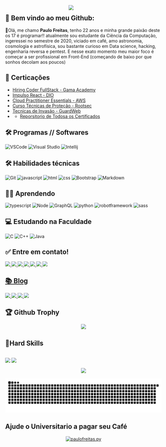 

<img align='right' src="https://paulofreitasdev.files.wordpress.com/2021/04/anyconv.com__img1.png" width="300">

## 🚀 Bem vindo ao meu Github:

👋Olá, me chamo **Paulo Freitas**, tenho 22 anos e minha grande paixão deste os 17 é programar!!
atualmente sou estudante da Ciência da Computação, ingeressei no semestre de 2020, viciado em café, amo astronomia, cosmologia e astrofísica, sou bastante curioso em Data science, hacking, engenharia reversa e pentest. E nesse exato momento meu maior foco é começar a ser profissional em Front-End (começando de baixo por que sonhos decolam aos poucos) 

## 📜 Certicações
- [Hiring Coder FullStack - Gama Academy](https://github.com/paulofreitas-py/Certificados/blob/main/Hiring%20Coders%20-%20Fullstack.pdf)
- [Impulso React - DIO](https://......)
- [Cloud Practitioner Essentials - AWS ](https://github.com/paulofreitas-py/Certificados/blob/main/AWS%20Cloud%20Practitioner%20Essentials%20.pdf)
- [Curso Técnicas de Proteção - Rootsec](https://github.com/paulofreitas-py/Certificados/blob/main/Rootsec%20Curso%20T%C3%A9cnicas%20de%20Prote%C3%A7%C3%A3o.png)
- [Tecnicas de Invasão - GuardWeb](https://github.com/paulofreitas-py/Certificados/blob/main/Tecnicas%20de%20Invas%C3%A3o%20GuardWeb.png)
-  - [Reporsitorio de Todosa os Certificados](https://github.com/paulofreitas-py/Certificados)

## 🛠 Programas // Softwares
![VSCode](https://img.shields.io/badge/Visual_Studio_Code-0078D4?style=for-the-badge&logo=visual%20studio%20code&logoColor=white)
![Visual Studio](https://img.shields.io/badge/Visual_Studio-651fff?style=for-the-badge&logo=visual%20studio%20code&logoColor=white)
![Intellij](https://img.shields.io/badge/Blender%203D-FF8800?style=for-the-badge&logo=blender&logoColor=white)


## 🛠 Habilidades técnicas
![Git](https://img.shields.io/badge/git%20-%23F05556.svg?&style=for-the-badge&logo=git&logoColor=white)
![javascript](https://img.shields.io/badge/JavaScript-323330?style=for-the-badge&logo=javascript&logoColor=F7DF1E)
![html](https://img.shields.io/badge/HTML5-E34F26?style=for-the-badge&logo=html5&logoColor=white)
![css](https://img.shields.io/badge/CSS3-1572B6?style=for-the-badge&logo=css3&logoColor=white)
![Bootstrap](https://img.shields.io/badge/Bootstrap-651fff?style=for-the-badge&logo=bootstrap&logoColor=white)
![Markdown](https://img.shields.io/badge/Markdown-000000?style=for-the-badge&logo=markdown&logoColor=white)
![]()
##  👨‍💻 Aprendendo
![typescript](https://img.shields.io/badge/TypeScript-007ACC?style=for-the-badge&logo=typescript&logoColor=white)
![Node](https://img.shields.io/badge/node.js-007ACC?style=for-the-badge&logo=node.js&logoColor=white)
![GraphQL](https://img.shields.io/badge/GraphQl-E10098?style=for-the-badge&logo=graphql&logoColor=white)
![python](https://img.shields.io/badge/python%20-%2314354C.svg?&style=for-the-badge&logo=python&logoColor=white)
![robotframework](https://img.shields.io/badge/Robot%20Framework-9500ae?style=for-the-badge&logo=robot-framework&logoColor=white)
![sass](https://img.shields.io/badge/Sass-CC6699?style=for-the-badge&logo=sass&logoColor=white)
## 💻 Estudando na Faculdade
![C](https://img.shields.io/badge/C%20-%2314354C.svg?&style=for-the-badge&logo=C&logoColor=white)
![C++](https://img.shields.io/badge/c++%20-%2300599C.svg?&style=for-the-badge&logo=c%2B%2B&ogoColor=white)
![Java](https://img.shields.io/badge/Java%20-FF8800.svg?&style=for-the-badge&logo=Java&logoColor=white)
## ✅ Entre em contato!
<p align="left">
  <a href="https://www.linkedin.com/in/paulofreitas-py/">
    <img src="https://img.shields.io/badge/LinkedIn-0077B5?style=for-the-badge&logo=linkedin&logoColor=white"/>
  </a>
  <a href="https://github.com/paulofreitas-py">
    <img src="https://img.shields.io/badge/GitHub-100000?style=for-the-badge&logo=github&logoColor=white"/>
  </a>
  <a href="https://www.twitch.tv/paulofreitas_py">
    <img src="https://img.shields.io/badge/Twitch-A901DB?style=for-the-badge&logo=twitch&logoColor=white"/>
  </a>
  <a href="https://www.instagram.com/paulofreitas.py/">
    <img src="https://img.shields.io/badge/Instagram-FF0080?style=for-the-badge&logo=instagram&logoColor=white"/>
  </a>
  <a href="#">
    <img src="https://img.shields.io/badge/Discord-642EFE?style=for-the-badge&logo=discord&logoColor=white"/>
  </a>
  <a href="https://www.youtube.com/channel/UCOcAap9EbzrMZnx3XTnP6wQ">
    <img src="https://img.shields.io/badge/Youtube-FF0000?style=for-the-badge&logo=youtube&logoColor=white"/>
  </a>
	<a href="https://t.me/paulofreitas_py">
    <img src="https://img.shields.io/badge/Telegram-084B8A?style=for-the-badge&logo=telegram&logoColor=white"/>

## 📚 Blog
<p align="left">
 <a href="https://paulofreitas-py.pingback.com/">
    <img src="https://img.shields.io/badge/pingback-e8eaf6?style=for-the-badge&logo=pingback&logoColor=white"/>
  </a>
  <a href="https://medium.com/@paulofreitas.py">
    <img src="https://img.shields.io/badge/Medium-12100E?style=for-the-badge&logo=medium&logoColor=white"/>
  </a>
  <a href="https://dev.to/paulofreitas_py">
    <img src="https://img.shields.io/badge/dev.to-0A0A0A?style=for-the-badge&logo=dev.to&logoColor=white"/>
  </a>	
  <a href="https://www.instagram.com/paulofreitas.py/">
    <img src="https://img.shields.io/badge/Instagram-E4405F?style=for-the-badge&logo=instagram&logoColor=white"/>
  </a>		
</p>

## 🏆 Github Trophy
<p align="center">
  <img src="https://github-profile-trophy.vercel.app/?username=paulofreitas-py&theme=darkhub"/>

## 🤟Hard Skills 
<p align="left">
  <br>
    <img src="https://github-readme-stats.vercel.app/api?username=paulofreitas-py&theme=synthwave&bg_color=0D1117&title_color=3DDC84&icon_color=3DDC84&show_icons=true&hide_border=true" />
    <img src="https://github-readme-stats.vercel.app/api/top-langs/?username=paulofreitas-py&theme=synthwave&bg_color=0D1117&title_color=3DDC84&icon_color=3DDC84&show_icons=true&hide_border=true"/>
  <br>
</p>
<p align="center">
<img src="https://github-readme-stats.vercel.app/api/wakatime?username=paulofreitasdev&layout=compact"/>  
</p>

 ![Snake animation](https://github.com/paulofreitas-py/paulofreitas-py/blob/output/github-contribution-grid-snake.svg)

## Ajude o Universitario a pagar seu Café
<p align="center"><a href="https://www.buymeacoffee.com/paulofreitas.py"> <img align="center" src="https://cdn.buymeacoffee.com/buttons/v2/default-yellow.png" height="50" width="210" alt="paulofreitas.py" /></a></p><br>
